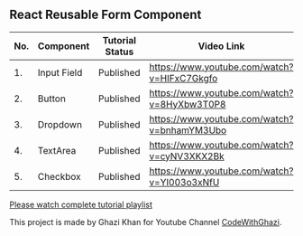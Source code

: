 ## React Reusable Form Component

|No. | Component| Tutorial Status | Video Link |
|--- | --- | --- | --- |
|1. | Input Field | Published | https://www.youtube.com/watch?v=HIFxC7Gkgfo |
|2. | Button | Published | https://www.youtube.com/watch?v=8HyXbw3T0P8 |
|3. | Dropdown | Published | https://www.youtube.com/watch?v=bnhamYM3Ubo |
|4. | TextArea | Published | https://www.youtube.com/watch?v=cyNV3XKX2Bk |
|5. | Checkbox | Published | https://www.youtube.com/watch?v=YI003o3xNfU |

[Please watch complete tutorial playlist](https://www.youtube.com/playlist?list=PLtUG3cTN2la1bCd3dvl2Vm9PBo7F413WK)

This project is made by Ghazi Khan for Youtube Channel [CodeWithGhazi](https://www.youtube.com/channel/UCio7gIFilw6wsgbTZAVOBrg).

